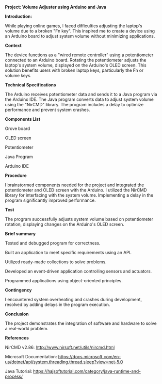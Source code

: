 **Project: Volume Adjuster using Arduino and Java**

**Introduction:**

While playing online games, I faced difficulties adjusting the laptop's volume due to a broken "Fn key". This inspired me to create a device using an Arduino board to adjust system volume without minimizing applications.

**Context**

The device functions as a "wired remote controller" using a potentiometer connected to an Arduino board. Rotating the potentiometer adjusts the laptop's system volume, displayed on the Arduino's OLED screen. This solution benefits users with broken laptop keys, particularly the Fn or volume keys.

**Technical Specifications**

The Arduino receives potentiometer data and sends it to a Java program via the Arduino IDE. The Java program converts data to adjust system volume using the "NirCMD" library. The program includes a delay to optimize performance and prevent system crashes.

**Components List**

Grove board

OLED screen

Potentiometer

Java Program

Arduino IDE


**Procedure**

I brainstormed components needed for the project and integrated the potentiometer and OLED screen with the Arduino. I utilized the NirCMD library for interfacing with the system volume. Implementing a delay in the program significantly improved performance.

**Test**

The program successfully adjusts system volume based on potentiometer rotation, displaying changes on the Arduino's OLED screen.

**Brief summary**

Tested and debugged program for correctness.

Built an application to meet specific requirements using an API.

Utilized ready-made collections to solve problems.

Developed an event-driven application controlling sensors and actuators.

Programmed applications using object-oriented principles.

**Contingency**

I encountered system overheating and crashes during development, resolved by adding delays in the program execution.

**Conclusion**

The project demonstrates the integration of software and hardware to solve a real-world problem. 

**References**

NirCMD v2.86: http://www.nirsoft.net/utils/nircmd.html

Microsoft Documentation: https://docs.microsoft.com/en-us/dotnet/api/system.threading.thread.sleep?view=net-5.0

Java Tutorial: https://hajsoftutorial.com/category/java-runtime-and-process/
